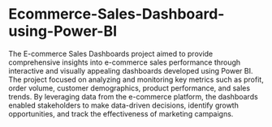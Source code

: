 # Ecommerce-Sales-Dashboard-using-Power-BI

The E-commerce Sales Dashboards project aimed to provide comprehensive insights into e-commerce sales performance through interactive and visually appealing dashboards developed using Power BI. The project focused on analyzing and monitoring key metrics such as profit, order volume, customer demographics, product performance, and sales trends. By leveraging data from the e-commerce platform, the dashboards enabled stakeholders to make data-driven decisions, identify growth opportunities, and track the effectiveness of marketing campaigns.


